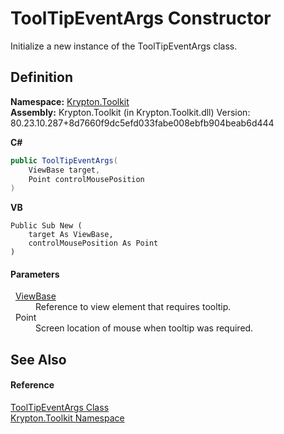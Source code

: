 # ToolTipEventArgs Constructor


Initialize a new instance of the ToolTipEventArgs class.



## Definition
**Namespace:** <a href="79d2eac2-21f4-54ff-7552-b20c33c30600.md">Krypton.Toolkit</a>  
**Assembly:** Krypton.Toolkit (in Krypton.Toolkit.dll) Version: 80.23.10.287+8d7660f9dc5efd033fabe008ebfb904beab6d444

**C#**
``` C#
public ToolTipEventArgs(
	ViewBase target,
	Point controlMousePosition
)
```
**VB**
``` VB
Public Sub New ( 
	target As ViewBase,
	controlMousePosition As Point
)
```



#### Parameters
<dl><dt>  <a href="309ac2d8-bfc5-c1a7-ab6a-4f4cf86a1ba6.md">ViewBase</a></dt><dd>Reference to view element that requires tooltip.</dd><dt>  Point</dt><dd>Screen location of mouse when tooltip was required.</dd></dl>

## See Also


#### Reference
<a href="dff7d197-c611-a3c9-31b2-64ee034b757e.md">ToolTipEventArgs Class</a>  
<a href="79d2eac2-21f4-54ff-7552-b20c33c30600.md">Krypton.Toolkit Namespace</a>  
